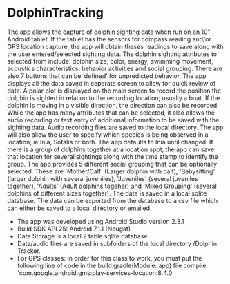 # DolphinTracking
The app allows the capture of dolphin sighting data when run on an 10” Android tablet. If the tablet has the sensors for compass reading and/or GPS location capture, the app will obtain theses readings to save along with the user entered/selected sighting data.
The dolphin sighting attributes to selected from include:  dolphin size, color, energy, swimming movement, acoustics characteristics, behavior activities and social grouping.  There are also 7 buttons that can be ‘defined’ for unpredicted behavior.  The app displays all the data saved in seperate screen to allow for quick review of data.
A polar plot is displayed on the main screen to record the position the dolphin is sighted in relation to the recording location; usually a boat.  If the dolphin is moving in a visible direction, the direction can also be recorded.
While the app has many attributes that can be selected, it also allows the audio recording or text entry of additional information to be saved with the sighting data.  Audio recording files are saved to the local directory. 
The app will also allow the user to specify which species is being observed in a location,  ie Inia, Sotalia or both.  The app defaults to Inia until changed.
If there is a group of dolphins together at a location spot, the app can save that location for several sightings along with the time stamp to identify the group.  The app provides 5 different social grouping that can be optionally selected.  These are 'Mother/Calf' (Larger dolphin with calf), 'Babysitting' (larger dolphin with several juveniles), 'Juveniles' (several juveniles together), 'Adults' (Adult dolphins togeher) and 'Mixed Grouping' (several dolphins of different sizes together).
The data is saved in a local sqlite database.  The data can be exported from the database to a csv file which can either be saved to a local directory or emailed.

 * The app was developed using Android Studio version 2.3.1
 * Build SDK API 25: Android 7.1.1 (Nougat)
 * Data Storage is a local 2 table sqlite database.
 * Data/audio files are saved in subfolders of the local directory /Dolphin Tracker.
 * For GPS classes:
        In order for this class to work, you must put the following line of code in the build.gradle(Module: app) file
        compile 'com.google.android.gms:play-services-location:8.4.0'
        
        
